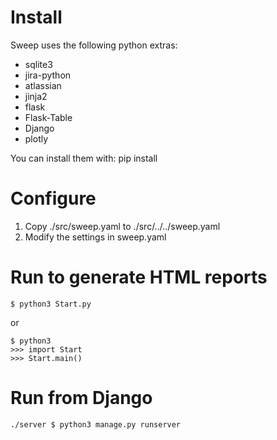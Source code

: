 # Install

Sweep uses the following python extras:
* sqlite3
* jira-python
* atlassian
* jinja2
* flask
* Flask-Table
* Django
* plotly

You can install them with: pip install <name>

# Configure

1. Copy ./src/sweep.yaml to ./src/../../sweep.yaml
2. Modify the settings in sweep.yaml


# Run to generate HTML reports

    $ python3 Start.py

or

    $ python3
    >>> import Start
    >>> Start.main()

# Run from Django

    ./server $ python3 manage.py runserver
